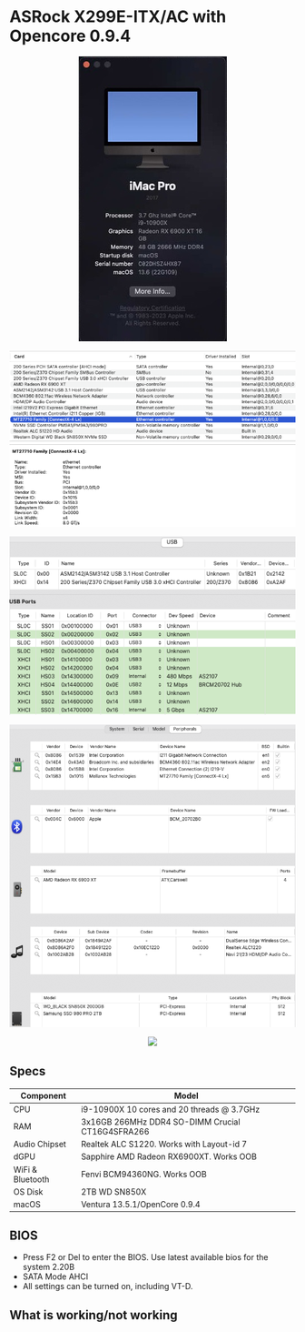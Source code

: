 # ASRock X299E-ITX/AC with Opencore 0.9.4
<p align="center">
  <img src="Docs/AboutThisMac.jpg" align=center">
 </p>
 <p align="center">
  <img src="Docs/PCI.png" align=center">
 </p>
 <p align="center">
  <img src="Docs/USB.png" align=center">
 </p>
 <p align="center">
  <img src="Docs/Peripherals.png" align=center">
 </p>
  </p>
 <p align="center">
  <img src="Docs/TrippleBoot.jpg" align=center">
 </p>

## Specs
| **Component** | **Model** |
| ------------- | --------- |
| CPU | i9-10900X 10 cores and 20 threads @ 3.7GHz |
| RAM | 3x16GB 266MHz DDR4 SO-DIMM Crucial CT16G4SFRA266 |
| Audio Chipset | Realtek ALC S1220. Works with Layout-id 7 |
| dGPU | Sapphire AMD Radeon RX6900XT. Works OOB |
| WiFi & Bluetooth | Fenvi BCM94360NG. Works OOB |
| OS Disk | 2TB WD SN850X |
| macOS | Ventura 13.5.1/OpenCore 0.9.4

## BIOS
- Press F2 or Del to enter the BIOS. Use latest available bios for the system 2.20B
- SATA Mode AHCI
- All settings can be turned on, including VT-D.


## What is working/not working


